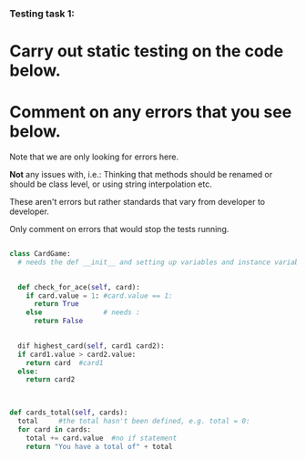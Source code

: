 ### Testing task 1:

# Carry out static testing on the code below.
# Comment on any errors that you see below.

Note that we are only looking for errors here.

**Not** any issues with, i.e.: 
Thinking that methods should be renamed or should be class level, or using string interpolation etc. 

These aren't errors but rather standards that vary from developer to developer. 

Only comment on errors that would stop the tests running.

```python

class CardGame:
  # needs the def __init__ and setting up variables and instance variables, e.g. self.card
  

  def check_for_ace(self, card):
    if card.value = 1: #card.value == 1: 
      return True
    else               # needs : 
      return False
   

  dif highest_card(self, card1 card2):
  if card1.value > card2.value:
    return card  #card1
  else:
    return card2
  


def cards_total(self, cards):
  total     #the total hasn't been defined, e.g. total = 0:
  for card in cards:
    total += card.value  #no if statement 
    return "You have a total of" + total
  
```
